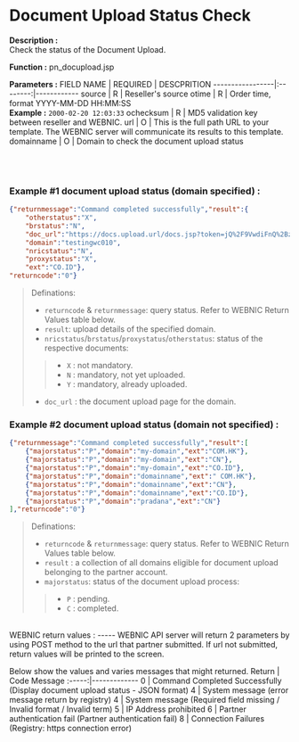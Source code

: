 # Document Upload Status Check

**Description :**  <br> 
Check the status of the Document Upload.

**Function :** pn_docupload.jsp

**Parameters :** 
FIELD NAME | REQUIRED | DESCPRITION
-----------------|:--------:|------------
source | R | Reseller's source
otime | R | Order time, format YYYY-MM-DD HH:MM:SS <br> **Example :** `2000-02-20 12:03:33`
ochecksum | R | MD5 validation key between reseller and WEBNIC.
url | O | This is the full path URL to your template. The WEBNIC server will communicate its results to this template.
domainname | O | Domain to check the document upload status

<br><br>


### Example #1 document upload status (domain specified) :
```JSON
{"returnmessage":"Command completed successfully","result":{
	"otherstatus":"X",
	"brstatus":"N",
	"doc_url":"https://docs.upload.url/docs.jsp?token=jQ%2F9VwdiFnQ%2Bzxgc69fZokZPxcKNHimo6ykZYXtQ3eWmOiPPM6SM3skR0EwqmQ1Tf47j1uLuiXHhRyR0rEGTCA%3D%3D&action=upload",
	"domain":"testingwc010",
	"nricstatus":"N",
	"proxystatus":"X",
	"ext":"CO.ID"},
"returncode":"0"}
```
>Definations:<br>
>- `returncode` & `returnmessage`: query status. Refer to WEBNIC Return Values table below.
>- `result`: upload details of the specified domain.
>- `nricstatus`/`brstatus`/`proxystatus`/`otherstatus`: status of the respective documents:
>> - `X` : not mandatory.
>> - `N` : mandatory, not yet uploaded.
>> - `Y` : mandatory, already uploaded.
>- `doc_url` : the document upload page for the domain.

### Example #2 document upload status (domain not specified) :
```JSON
{"returnmessage":"Command completed successfully","result":[
	{"majorstatus":"P","domain":"my-domain","ext":"COM.HK"},
	{"majorstatus":"P","domain":"my-domain","ext":"CN"},
	{"majorstatus":"P","domain":"my-domain","ext":"CO.ID"},
	{"majorstatus":"P","domain":"domainname","ext":" COM.HK"},
	{"majorstatus":"P","domain":"domainname","ext":"CN"},
	{"majorstatus":"P","domain":"domainname","ext":"CO.ID"},
	{"majorstatus":"P","domain":"pradana","ext":"CN"}
],"returncode":"0"}
```

>Definations:<br>
>- `returncode` & `returnmessage`: query status. Refer to WEBNIC Return Values table below.
>- `result` : a collection of all domains eligible for document upload belonging to the partner account.
>- `majorstatus`: status of the document upload process:
>>- `P` : pending.
>>- `C` : completed.

<br>
WEBNIC return values :
-----
WEBNIC API server will return 2 parameters by using POST method to the url that partner submitted. If url not submitted, return values will be printed to the screen.

Below show the values and varies messages that might returned.
Return | Code Message
:-----:|-------------
0 | Command Completed Successfully (Display document upload status - JSON format)
4 | System message (error message return by registry)
4 | System message (Required field missing / Invalid format / Invalid term)
5 | IP Address prohibited
6 | Partner authentication fail (Partner authentication fail)
8 | Connection Failures (Registry: https connection error)